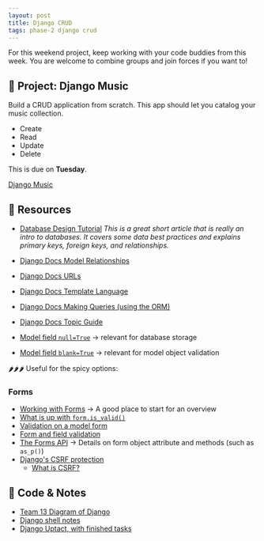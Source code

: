 ```yaml
---
layout: post
title: Django CRUD
tags: phase-2 django crud
---
```


For this weekend project, keep working with your code buddies from this week. You are welcome to combine groups and join forces if you want to!

## 🎯 Project: Django Music

Build a CRUD application from scratch. This app should let you catalog your music collection.
- Create
- Read
- Update
- Delete

This is due on **Tuesday**.


[Django Music](https://classroom.github.com/a/W3eUzsYy)

## 🔖 Resources

- [Database Design Tutorial](https://learndjango.com/tutorials/database-design-tutorial-beginners) _This is a great short article that is really an intro to databases. It covers some data best practices and explains primary keys, foreign keys, and relationships._
- [Django Docs Model Relationships](https://docs.djangoproject.com/en/4.0/topics/db/models/#relationships)
- [Django Docs URLs](https://docs.djangoproject.com/en/4.0/topics/http/urls/)
- [Django Docs Template Language](https://docs.djangoproject.com/en/4.0/ref/templates/)
- [Django Docs Making Queries (using the ORM)](https://docs.djangoproject.com/en/4.0/topics/db/queries/)
- [Django Docs Topic Guide](https://docs.djangoproject.com/en/4.0/topics/)

- [Model field `null=True`](https://docs.djangoproject.com/en/4.0/ref/models/fields/#null) -> relevant for database storage
- [Model field `blank=True`](https://docs.djangoproject.com/en/4.0/ref/models/fields/#blank) -> relevant for model object validation

🌶🌶🌶 Useful for the spicy options:



### Forms

- [Working with Forms](https://docs.djangoproject.com/en/4.0/topics/forms/) -> A good place to start for an overview
- [What is up with `form.is_valid()`](https://docs.djangoproject.com/en/4.0/ref/forms/api/#django.forms.Form.is_valid)
- [Validation on a model form](https://docs.djangoproject.com/en/4.0/topics/forms/modelforms/#validation-on-a-modelform)
- [Form and field validation](https://docs.djangoproject.com/en/4.0/ref/forms/validation/)
- [The Forms API](https://docs.djangoproject.com/en/4.0/ref/forms/api/) -> Details on form object attribute and methods (such as `as_p()`)
- [Django's CSRF protection](https://docs.djangoproject.com/en/4.0/ref/csrf/)
  - [What is CSRF?](https://cheatsheetseries.owasp.org/cheatsheets/Cross-Site_Request_Forgery_Prevention_Cheat_Sheet.html)

## 🦉 Code & Notes

- [Team 13 Diagram of Django](https://github.com/Momentum-Team-13/notes/blob/main/django-map.md)
- [Django shell notes](https://github.com/Momentum-Team-13/notes/blob/main/django-shell.md)
- [Django Uptact, with finished tasks](https://github.com/Momentum-Team-13/django-uptact-complete-features)

